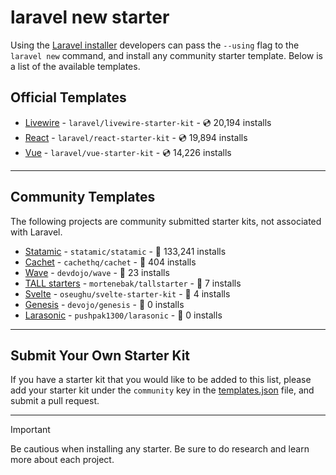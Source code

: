 # laravel new starter

Using the [Laravel installer](https://laravel.com/docs/installation#installing-php) developers can pass the `--using` flag to the `laravel new` command, and install any community starter template. Below is a list of the available templates.

## Official Templates

- [Livewire](https://github.com/laravel/livewire-starter-kit) - `laravel/livewire-starter-kit` - 💿 20,194 installs
- [React](https://github.com/laravel/react-starter-kit) - `laravel/react-starter-kit` - 💿 19,894 installs
- [Vue](https://github.com/laravel/vue-starter-kit) - `laravel/vue-starter-kit` - 💿 14,226 installs

---

## Community Templates

The following projects are community submitted starter kits, not associated with Laravel.

- [Statamic](https://github.com/statamic/statamic) - `statamic/statamic` - 💾 133,241 installs
- [Cachet](https://github.com/cachethq/cachet) - `cachethq/cachet` - 💾 404 installs
- [Wave](https://github.com/devdojo/wave) - `devdojo/wave` - 💾 23 installs
- [TALL starters](https://github.com/mortenebak/tallstarter) - `mortenebak/tallstarter` - 💾 7 installs
- [Svelte](https://github.com/oseughu/svelte-starter-kit) - `oseughu/svelte-starter-kit` - 💾 4 installs
- [Genesis](https://github.com/devojo/genesis) - `devojo/genesis` - 💾 0 installs
- [Larasonic](https://github.com/pushpak1300/larasonic) - `pushpak1300/larasonic` - 💾 0 installs

---

## Submit Your Own Starter Kit

If you have a starter kit that you would like to be added to this list, please add your starter kit under the `community` key in the [templates.json](templates.json) file, and submit a pull request.

---

> [!IMPORTANT]
> Be cautious when installing any starter. Be sure to do research and learn more about each project.